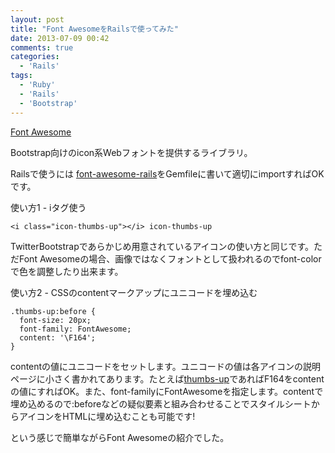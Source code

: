 ```yaml
---
layout: post
title: "Font AwesomeをRailsで使ってみた"
date: 2013-07-09 00:42
comments: true
categories: 
  - 'Rails'
tags:
  - 'Ruby'
  - 'Rails'
  - 'Bootstrap'
---
```


[Font Awesome](http://fortawesome.github.io/Font-Awesome/)

Bootstrap向けのicon系Webフォントを提供するライブラリ。

Railsで使うには [font-awesome-rails](https://github.com/bokmann/font-awesome-rails)をGemfileに書いて適切にimportすればOKです。

使い方1 - iタグ使う

    <i class="icon-thumbs-up"></i> icon-thumbs-up

TwitterBootstrapであらかじめ用意されているアイコンの使い方と同じです。ただFont Awesomeの場合、画像ではなくフォントとして扱われるのでfont-colorで色を調整したり出来ます。

使い方2 - CSSのcontentマークアップにユニコードを埋め込む

    .thumbs-up:before {
      font-size: 20px;
      font-family: FontAwesome;
      content: '\F164';
    }

contentの値にユニコードをセットします。ユニコードの値は各アイコンの説明ページに小さく書かれてあります。たとえば[thumbs-up](http://fortawesome.github.io/Font-Awesome/icon/thumbs-up/)であればF164をcontentの値にすればOK。また、font-familyにFontAwesomeを指定します。contentで埋め込めるので:beforeなどの疑似要素と組み合わせることでスタイルシートからアイコンをHTMLに埋め込むことも可能です!

という感じで簡単ながらFont Awesomeの紹介でした。
